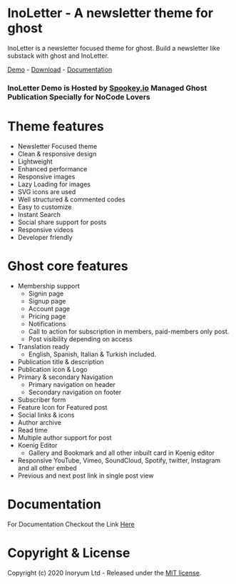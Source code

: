 # InoLetter - A newsletter theme for ghost

InoLetter is a newsletter focused theme for ghost. Build a newsletter like substack with ghost and InoLetter.

[Demo](https://inoletter.visioun.com) - [Download](https://visioun.com/themes/inoletter) - [Documentation](https://visioun.com/docs/inoletter) 


### InoLetter Demo is Hosted by [Spookey.io](https://spookey.io) Managed Ghost Publication Specially for NoCode Lovers


# Theme features

*   Newsletter Focused theme 
*   Clean & responsive design
*   Lightweight
*   Enhanced performance
*   Responsive images
*   Lazy Loading for images
*   SVG icons are used
*   Well structured & commented codes
*   Easy to customize
*   Instant Search
*   Social share support for posts
*   Responsive videos
*   Developer friendly



# Ghost core features

*   Membership support  
    - Signin page  
    - Signup page  
    - Account page  
    - Pricing page  
    - Notifications  
    - Call to action for subscription in members, paid-members only post.  
    - Post visibility depending on access
*   Translation ready  
    - English, Spanish, Italian & Turkish included.
*   Publication title & description
*   Publication icon & Logo
*   Primary & secondary Navigation  
    - Primary navigation on header  
    - Secondary navigation on footer
*   Subscriber form
*   Feature Icon for Featured post
*   Social links & icons
*   Author archive
*   Read time
*   Multiple author support for post
*   Koenig Editor  
    - Gallery and Bookmark and all other inbuilt card in Koenig editor
*   Responsive YouTube, Vimeo, SoundCloud, Spotify, twitter, Instagram and all other embed
*   Previous and next post link in single post view

# Documentation 

For Documentation Checkout the Link [Here](https://visioun.com/docs/inoletter)


# Copyright & License

Copyright (c) 2020 Inoryum Ltd - Released under the [MIT license](LICENSE).
